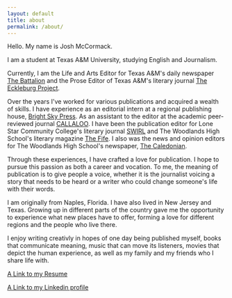 ```yaml
---
layout: default
title: about
permalink: /about/
---
```

Hello. My name is Josh McCormack.

I am a student at Texas A&amp;M University, studying English and Journalism. 

Currently, I am the Life and Arts Editor for Texas A&amp;M&#39;s daily newspaper [The Battalion](http://www.thebatt.com) and the Prose Editor of Texas A&amp;M&#39;s literary journal [The Eckleburg Project](http://www.theeckleburgproject.com).

Over the years I&#39;ve worked for various publications and acquired a wealth of skills. I have experience as an editorial intern at a regional publishing house, [Bright Sky Press](http://brightskypress.com). As an assistant to the editor at the academic peer-reviewed journal [CALLALOO](http://callaloo.tamu.edu). I have been the publication editor for Lone Star Community College's literary journal [SWIRL](http://www.lonestar.edu/swirl.htm) and The Woodlands High School's literary magazine [The Fife](http://twhs.conroeisd.net/Teachers/betgerlach/thefife). I also was the news and opinion editors for The Woodlands High School's newspaper, [The Caledonian](http://www.woodlandsonline.com/cdps/cditem.cfm?nid=3451).

Through these experiences, I have crafted a love for publication. I hope to pursue this passion as both a career and vocation. To me, the meaning of publication is to give people a voice, whether it is the journalist voicing a story that needs to be heard or a writer who could change someone's life with their words.  

I am originally from Naples, Florida. I have also lived in New Jersey and Texas. Growing up in different parts of the country gave me the opportunity to experience what new places have to offer, forming a love for different regions and the people who live there. 

I enjoy writing creativly in hopes of one day being published myself, books that communicate meaning, music that can move its listeners, movies that depict the human experience, as well as my family and my friends who I share life with. 

[A Link to my Resume](http://watchesoff.github.io/JM_RESUME.pdf) 

[A Link to my Linkedin profile](https://www.linkedin.com/in/josh-mccormack-712031114?trk=nav_responsive_tab_profile)
